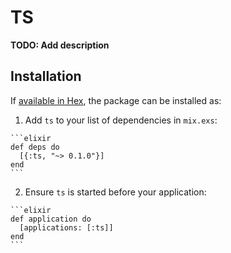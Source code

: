 # TS

**TODO: Add description**

## Installation

If [available in Hex](https://hex.pm/docs/publish), the package can be installed as:

  1. Add `ts` to your list of dependencies in `mix.exs`:

    ```elixir
    def deps do
      [{:ts, "~> 0.1.0"}]
    end
    ```

  2. Ensure `ts` is started before your application:

    ```elixir
    def application do
      [applications: [:ts]]
    end
    ```

